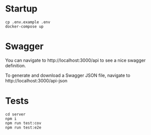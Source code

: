 # Startup

```
cp .env.example .env
docker-compose up
```

# Swagger
You can navigate to http://localhost:3000/api to see a nice swagger definition.

To generate and download a Swagger JSON file, navigate to http://localhost:3000/api-json

# Tests

```
cd server
npm i
npm run test:cov
npm run test:e2e
```
